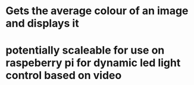 # Gets the average colour of an image and displays it

# potentially scaleable for use on raspeberry pi for dynamic led light control based on video
